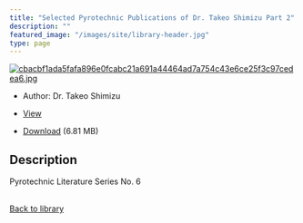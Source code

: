 ```yaml
---
title: "Selected Pyrotechnic Publications of Dr. Takeo Shimizu Part 2"
description: ""
featured_image: "/images/site/library-header.jpg"
type: page
---
```


<a href="https://drive.google.com/uc?export=view&id=1v1b6j_VoGP24St0bHlyXqfJqWagCc-Io" target="_blank">![cbacbf1ada5fafa896e0fcabc21a691a44464ad7a754c43e6ce25f3c97cedea6.jpg](/images/library/cbacbf1ada5fafa896e0fcabc21a691a44464ad7a754c43e6ce25f3c97cedea6.jpg)</a>
* Author: Dr. Takeo Shimizu
* <a href="https://drive.google.com/uc?export=view&id=1v1b6j_VoGP24St0bHlyXqfJqWagCc-Io" target="_blank">View</a>

* [Download](https://drive.google.com/uc?export=download&id=1v1b6j_VoGP24St0bHlyXqfJqWagCc-Io) (6.81 MB)

## Description<div>
<p>Pyrotechnic Literature Series No. 6</p></div>

<br />[Back to library](/library/)
